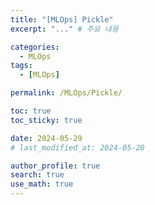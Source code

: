 ```yaml
---
title: "[MLOps] Pickle"
excerpt: "..." # 주요 내용

categories:
  - MLOps
tags:
  - [MLOps]

permalink: /MLOps/Pickle/

toc: true
toc_sticky: true

date: 2024-05-29
# last_modified_at: 2024-05-20

author_profile: true
search: true
use_math: true
---
```


